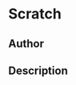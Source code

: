 # Scratch

## Author

<!-- Insert Your Name Here -->

## Description

<!-- Describe your example here -->
